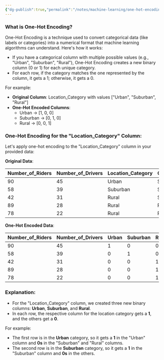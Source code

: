```yaml
---
{"dg-publish":true,"permalink":"/notes/machine-learning/one-hot-encoding/","created":"2024-11-10T16:49:50.284+05:30"}
---
```



### What is One-Hot Encoding?

One-Hot Encoding is a technique used to convert categorical data (like labels or categories) into a numerical format that machine learning algorithms can understand. Here's how it works:

- If you have a categorical column with multiple possible values (e.g., "Urban", "Suburban", "Rural"), One-Hot Encoding creates a new binary column (0 or 1) for each unique category.
- For each row, if the category matches the one represented by the column, it gets a 1; otherwise, it gets a 0.

For example:

- **Original Column**: Location_Category with values ["Urban", "Suburban", "Rural"]
- **One-Hot Encoded Columns**:
    - Urban → [1, 0, 0]
    - Suburban → [0, 1, 0]
    - Rural → [0, 0, 1]

### One-Hot Encoding for the "Location_Category" Column:

Let's apply one-hot encoding to the "Location_Category" column in your provided data:

**Original Data**:

| Number_of_Riders | Number_of_Drivers | Location_Category | Customer_Loyalty_Status | Number_of_Past_Rides | Average_Ratings | Time_of_Booking | Vehicle_Type | Expected_Ride_Duration | Historical_Cost_of_Ride |
| ---------------- | ----------------- | ----------------- | ----------------------- | -------------------- | --------------- | --------------- | ------------ | ---------------------- | ----------------------- |
| 90               | 45                | Urban             | Silver                  | 13                   | 4.47            | Night           | Premium      | 90                     | 284.26                  |
| 58               | 39                | Suburban          | Silver                  | 72                   | 4.06            | Evening         | Economy      | 43                     | 173.87                  |
| 42               | 31                | Rural             | Silver                  | 0                    | 3.99            | Afternoon       | Premium      | 76                     | 329.80                  |
| 89               | 28                | Rural             | Regular                 | 67                   | 4.31            | Afternoon       | Premium      | 134                    | 470.20                  |
| 78               | 22                | Rural             | Regular                 | 74                   | 3.77            | Afternoon       | Economy      | 149                    | 579.68                  |

**One-Hot Encoded Data**:

| Number_of_Riders | Number_of_Drivers | Urban | Suburban | Rural | Customer_Loyalty_Status | Number_of_Past_Rides | Average_Ratings | Time_of_Booking | Vehicle_Type | Expected_Ride_Duration | Historical_Cost_of_Ride |
| ---------------- | ----------------- | ----- | -------- | ----- | ----------------------- | -------------------- | --------------- | --------------- | ------------ | ---------------------- | ----------------------- |
| 90               | 45                | 1     | 0        | 0     | Silver                  | 13                   | 4.47            | Night           | Premium      | 90                     | 284.26                  |
| 58               | 39                | 0     | 1        | 0     | Silver                  | 72                   | 4.06            | Evening         | Economy      | 43                     | 173.87                  |
| 42               | 31                | 0     | 0        | 1     | Silver                  | 0                    | 3.99            | Afternoon       | Premium      | 76                     | 329.80                  |
| 89               | 28                | 0     | 0        | 1     | Regular                 | 67                   | 4.31            | Afternoon       | Premium      | 134                    | 470.20                  |
| 78               | 22                | 0     | 0        | 1     | Regular                 | 74                   | 3.77            | Afternoon       | Economy      | 149                    | 579.68                  |

### Explanation:

- For the "Location_Category" column, we created three new binary columns: **Urban**, **Suburban**, and **Rural**.
- In each row, the respective column for the location category gets a **1**, and the others get a **0**.

For example:

- The first row is in the **Urban** category, so it gets a **1** in the "Urban" column and **0s** in the "Suburban" and "Rural" columns.
- The second row is in the **Suburban** category, so it gets a **1** in the "Suburban" column and **0s** in the others.
